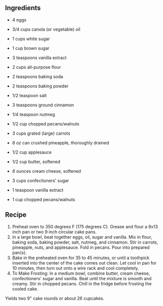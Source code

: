 
Ingredients
-----------
* 4 eggs
* 3/4 cups canola (or vegetable) oil
* 1 cups white sugar
* 1 cup brown sugar
* 3 teaspoons vanilla extract
* 2 cups all-purpose flour
* 2 teaspoons baking soda
* 2 teaspoons baking powder
* 1/2 teaspoon salt
* 3 teaspoons ground cinnamon
* 1/4 teaspoon nutmeg
* 1/2 cup chopped pecans/walnuts
* 3 cups grated (large) carrots
* 8 oz can crushed pineapple, thoroughly drained
* 1/2 cup applesauce

* 1/2 cup butter, softened
* 8 ounces cream cheese, softened
* 3 cups confectioners' sugar
* 1 teaspoon vanilla extract
* 1 cup chopped pecans/walnuts

Recipe
------
1. Preheat oven to 350 degrees F (175 degrees C). Grease and flour a 9x13 inch
   pan or two 9 inch circular cake pans.
2. In a large bowl, beat together eggs, oil, sugar and vanilla. Mix in flour,
   baking soda, baking powder, salt, nutmeg, and cinnamon. Stir in carrots,
   pineapple, nuts, and applesauce. Fold in pecans. Pour into prepared pan(s).
3. Bake in the preheated oven for 35 to 45 minutes, or until a toothpick
   inserted into the center of the cake comes out clean. Let cool in pan for 10
   minutes, then turn out onto a wire rack and cool completely.
4. To Make Frosting: In a medium bowl, combine butter, cream cheese,
   confectioners' sugar and vanilla. Beat until the mixture is smooth and creamy.
   Stir in chopped pecans. Chill in the fridge before frosting the cooled cake.
   
Yields two 9" cake rounds or about 26 cupcakes.
